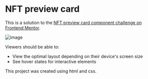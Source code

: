 # NFT preview card 

This is a solution to the [NFT preview card component challenge on Frontend Mentor](https://www.frontendmentor.io/challenges/nft-preview-card-component-SbdUL_w0U).  

![image](https://user-images.githubusercontent.com/112437010/214864582-26a3ce65-f557-41f3-aa83-c642def7a4b8.png)


Viewers should be able to:
- View the optimal layout depending on their device's screen size
- See hover states for interactive elements

This project was created using html and css.
